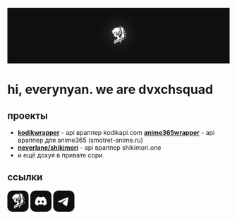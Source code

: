 ![our banner](https://raw.githubusercontent.com/thedvxchsquad/.github/main/profile/banner.svg)

# hi, everynyan. we are dvxchsquad

## проекты

* [**kodikwrapper**](https://github.com/thedvxchsquad/kodikwrapper) - api враппер kodikapi.com
[**anime365wrapper**](https://github.com/thedvxchsquad/anime365wrapper) - api враппер для anime365 (smotret-anime.ru)
* [**neverlane/shikimori**](https://github.com/neverlane/shikimori) - api враппер shikimori.one
* и ещё дохуя в привате сори

## ссылки

<a href="https://dvxchsquad.dev" target="_blank"><img src="https://raw.githubusercontent.com/thedvxchsquad/.github/main/profile/fav.svg" alt="dvxchsquad website" width="48" height="48" /></a>
<a href="https://dvxchsquad.dev/discord" target="_blank"><img src="https://raw.githubusercontent.com/thedvxchsquad/.github/main/profile/discord.svg" alt="dvxchsquad discord" width="48" height="48" /></a>
<a href="https://dvxchsquad.dev/tg" target="_blank"><img src="https://raw.githubusercontent.com/thedvxchsquad/.github/main/profile/telegram.svg" alt="dvxchsquad telegram" width="48" height="48" /></a>
